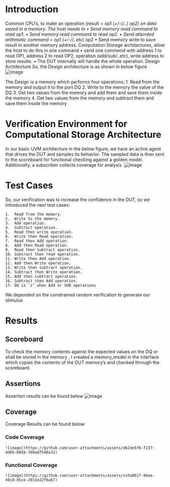 # Introduction
  Common CPU’s, to make an operation (result = op1 (+/-/*/..) op2) on data saved in a memory. The host needs to 
    •	Send memory read command to read op1. 
    •	Send memory read command to read op2. 
    •	Send attended arithmetic command = op1 (+/-/*/..etc) op2 
    •	Send memory write to save result in another memory address. 
  Computation Storage architectures, allow the host to do this in one command
    •	send one commend with address 1 to read OP1, address 2 to read OP2, operation (add/sub/..etc), write address to store results. 
    •	The DUT internally will handle the whole operation. 
    Design Architecture
  So, the Design architecture is as shown in below figure 
  ![image](https://github.com/user-attachments/assets/7080877b-c867-437b-8034-52fc4e711785)
  
  The Design is a memory which performs four operations:
    1.	Read from the memory and output it to the port DQ
    2.	Write to the memory the value of the DQ
    3.	Get two values from the memory and add them and save them inside the memory
    4.	Get two values from the memory and subtract them and save them inside the memory
# Verification Environment for Computational Storage Architecture

  In our basic UVM architecture in the below figure, we have an active agent that drives the DUT and samples its behavior. 
  The sampled data is then sent to the scoreboard for functional checking against a golden model. Additionally, a subscriber collects coverage for analysis.
  ![image](https://github.com/user-attachments/assets/62fac1a1-f063-4cde-bb24-1ecbfaac3574)
# Test Cases

  So, our verification was to increase the confidence in the DUT, so we introduced the next test cases:
  
    1.	Read from the memory.
    2.	Write to the memory.
    3.	Add operation.
    4.	Subtract operation.
    5.	Read then write operation. 
    6.	Write then Read operation.
    7.	Read then Add operation.
    8.	Add then Read operation.
    9.	Read then subtract operation. 
    10.	Subtract then read operation.
    11.	Write then Add operation.
    12.	Add then Write operation.
    13.	Write then subtract operation.
    14.	Subtract then Write operation.
    15.	Add then subtract operation.
    16.	Subtract then Add operation.
    17.	DQ is ‘z’ when Add or SUB operations
  
  We depended on the constrained random verification to generate our stimulus 
 # Results
 
 ## Scoreboard
To check the memory contents against the expected values on the DQ or shall be stored in the memory , 
I created a memory_model in the interface which copies the contents of the DUT memory’s and checked through the scoreboard.

## Assertions
Assertion results can be found below
![image](https://github.com/user-attachments/assets/def47ce0-71a8-4b4a-9906-5640105c92b3)

## Coverage
Coverage Results can be found below 
### Code Coverage
    ![image](https://github.com/user-attachments/assets/d624e5f6-f237-4d65-b01b-760adf540a32)
### Functional Coverage
    ![image](https://github.com/user-attachments/assets/ce5a661f-04ae-49c8-85ce-2911e22f6a67)

